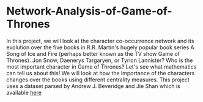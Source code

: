 # Network-Analysis-of-Game-of-Thrones
In this project, we will look at the character co-occurrence network and its evolution over the five books in R.R. Martin's hugely popular book series A Song of Ice and Fire (perhaps better known as the TV show Game of Thrones). Jon Snow, Daenerys Targaryen, or Tyrion Lannister? Who is the most important character in Game of Thrones? Let's see what mathematics can tell us about this! We will look at how the importance of the characters changes over the books using different centrality measures.  This project uses a dataset parsed by Andrew J. Beveridge and Jie Shan which is available [here](https://github.com/mathbeveridge/asoiaf)
